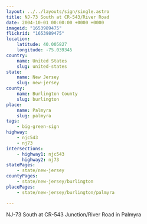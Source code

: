 ```yaml
---
layout: ../../layouts/sign/single.astro
title: NJ-73 South at CR-543/River Road
date: 2004-10-01 00:00:00 +0000 +0000
imageid: "1653989475"
flickrid: "1653989475"
location:
    latitude: 40.005827
    longitude: -75.039345
country:
    name: United States
    slug: united-states
state:
    name: New Jersey
    slug: new-jersey
county:
    name: Burlington County
    slug: burlington
place:
    name: Palmyra
    slug: palmyra
tags:
    - big-green-sign
highway:
    - njc543
    - nj73
intersections:
    - highway1: njc543
      highway2: nj73
statePages:
    - state/new-jersey
countyPages:
    - state/new-jersey/burlington
placePages:
    - state/new-jersey/burlington/palmyra

---
```

NJ-73 South at CR-543 Junction/River Road in Palmyra